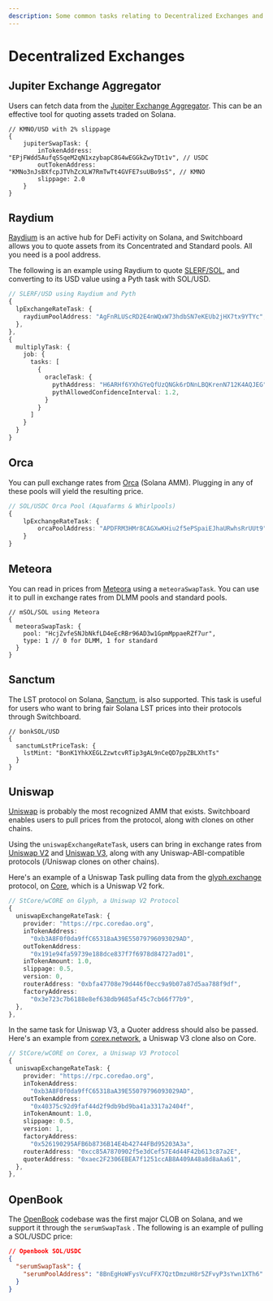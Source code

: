 ```yaml
---
description: Some common tasks relating to Decentralized Exchanges and DeFi.
---
```


# Decentralized Exchanges

## **Jupiter Exchange Aggregator**

Users can fetch data from the [Jupiter Exchange Aggregator](https://jup.ag/). This can be an effective tool for quoting assets traded on Solana. &#x20;

```
// KMNO/USD with 2% slippage
{
    jupiterSwapTask: {
        inTokenAddress: "EPjFWdd5AufqSSqeM2qN1xzybapC8G4wEGGkZwyTDt1v", // USDC
        outTokenAddress: "KMNo3nJsBXfcpJTVhZcXLW7RmTwTt4GVFE7suUBo9sS", // KMNO
        slippage: 2.0
    }
}
```

## **Raydium**&#x20;

[Raydium](https://raydium.io/) is an active hub for DeFi activity on Solana, and Switchboard allows you to quote assets from its Concentrated and Standard pools. All you need is a pool address.&#x20;

The following is an example using Raydium to quote [SLERF/SOL](https://dexscreener.com/solana/agfnrluscrd2e4nwqxw73hdbsn7ekeub2jhx7tx9ytyc), and converting to its USD value using a Pyth task with SOL/USD.&#x20;

```typescript
// SLERF/USD using Raydium and Pyth
{
  lpExchangeRateTask: {
    raydiumPoolAddress: "AgFnRLUScRD2E4nWQxW73hdbSN7eKEUb2jHX7tx9YTYc", // SLERF/SOL Pool
  },
},
{
  multiplyTask: {
    job: {
      tasks: [
        {
          oracleTask: {
            pythAddress: "H6ARHf6YXhGYeQfUzQNGk6rDNnLBQKrenN712K4AQJEG", // SOL/USD
            pythAllowedConfidenceInterval: 1.2,
          }
        }
      ]
    }
  }
}
```

## **Orca**

You can pull exchange rates from [Orca](https://www.orca.so/pools) (Solana AMM). Plugging in any of these pools will yield the resulting price.&#x20;

```typescript
// SOL/USDC Orca Pool (Aquafarms & Whirlpools)
{
    lpExchangeRateTask: {
        orcaPoolAddress: "APDFRM3HMr8CAGXwKHiu2f5ePSpaiEJhaURwhsRrUUt9",
    }
}
```

## **Meteora**

You can read in prices from [Meteora](https://meteora.ag/) using a `meteoraSwapTask`. You can use it to pull in exchange rates from DLMM pools and standard pools.&#x20;

```
// mSOL/SOL using Meteora
{
  meteoraSwapTask: {
    pool: "HcjZvfeSNJbNkfLD4eEcRBr96AD3w1GpmMppaeRZf7ur",
    type: 1 // 0 for DLMM, 1 for standard
  }
}
```

## Sanctum

The LST protocol on Solana, [Sanctum](https://sanctum.so), is also supported. This task is useful for users who want to bring fair Solana LST prices into their protocols through Switchboard.&#x20;

```
// bonkSOL/USD
{
  sanctumLstPriceTask: {
    lstMint: "BonK1YhkXEGLZzwtcvRTip3gAL9nCeQD7ppZBLXhtTs"
  }
}
```

## **Uniswap**

[Uniswap](https://uniswap.org/) is probably the most recognized AMM that exists. Switchboard enables users to pull prices from the protocol, along with clones on other chains.&#x20;

Using the `uniswapExchangeRateTask`, users can bring in exchange rates from [Uniswap V2](https://blog.uniswap.org/uniswap-v2) and [Uniswap V3](https://blog.uniswap.org/uniswap-v3), along with any Uniswap-ABI-compatible protocols (/Uniswap clones on other chains).&#x20;

Here's an example of a Uniswap Task pulling data from the [glyph.exchange](https://glyph.exchange) protocol, on [Core](https://coredao.org), which is a Uniswap V2 fork.&#x20;

```typescript
// StCore/wCORE on Glyph, a Uniswap V2 Protocol
{
  uniswapExchangeRateTask: {
    provider: "https://rpc.coredao.org",
    inTokenAddress:
      "0xb3A8F0f0da9ffC65318aA39E55079796093029AD",
    outTokenAddress:
      "0x191e94fa59739e188dce837f7f6978d84727ad01",
    inTokenAmount: 1.0,
    slippage: 0.5,
    version: 0,
    routerAddress: "0xbfa47708e79d446f0ecc9a9b07a87d5aa788f9df",
    factoryAddress:
      "0x3e723c7b6188e8ef638db9685af45c7cb66f77b9",
  },
},
```

In the same task for Uniswap V3, a Quoter address should also be passed. Here's an example from [corex.network](https://corex.network), a Uniswap V3 clone also on Core.&#x20;

```typescript
// StCore/wCORE on Corex, a Uniswap V3 Protocol
{
  uniswapExchangeRateTask: {
    provider: "https://rpc.coredao.org",
    inTokenAddress:
      "0xb3A8F0f0da9ffC65318aA39E55079796093029AD",
    outTokenAddress:
      "0x40375c92d9faf44d2f9db9bd9ba41a3317a2404f",
    inTokenAmount: 1.0,
    slippage: 0.5,
    version: 1,
    factoryAddress:
      "0x526190295AFB6b8736B14E4b42744FBd95203A3a",
    routerAddress: "0xcc85A7870902f5e3dCef57E4d44F42b613c87a2E",
    quoterAddress: "0xaec2F2306EBEA7f1251ccAB8A409A48a8d8aAa61",
  },
},
```

## OpenBook&#x20;

The [OpenBook](https://openbookdex.com/) codebase was the first major CLOB on Solana, and we support it through the `serumSwapTask` . The following is an example of pulling a SOL/USDC price:

```json
// Openbook SOL/USDC
{
  "serumSwapTask": {
    "serumPoolAddress": "8BnEgHoWFysVcuFFX7QztDmzuH8r5ZFvyP3sYwn1XTh6"
  }
}
```

